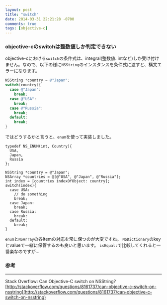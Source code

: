 ```yaml
---
layout: post
title: "switch"
date: 2014-03-31 22:21:28 -0700
comments: true
tags: [objective-c]
---
```


### objective-cのswitchは整数値しか判定できない

objective-cにおける`switch`の条件式は、integral(整数値. intなど)しか受け付けません。なので、以下の様に`NSString`のインスタンスを条件式に渡すと、構文エラーになります。

<!--more-->

``` objective-c
NSString *country = @"Japan";
switch(country){
  case @"Japan":
    break;
  case @"USA":
    break;
  case @"Russia":
    break;
  default:
    break;
}
```



ではどうするかと言うと、`enum`を使って実装しました。

```
typedef NS_ENUM(int, Country){
  USA,
  Japan,
  Russia
};

NSString *country = @"Japan";
NSArray *countries = @[@"USA", @"Japan", @"Russia"];
int index = [countries indexOfObject: country];
switch(index){
  case USA:
    // do something
    break;
  case Japan:
    break;
  case Russia:
    break:
  default:
    break;
}

```

`enum`と`NSArray`の各Itemの対応を常に保つのが大変ですね。
`NSDictionary`のkeyとvalueで一緒に保管するのも良いと思います。
`isEqual:`で比較してくれると一番楽なのですが...



### 参考
------
Stack Overflow: Can Objective-C switch on NSString?[http://stackoverflow.com/questions/8161737/can-objective-c-switch-on-nsstring](http://stackoverflow.com/questions/8161737/can-objective-c-switch-on-nsstring)
